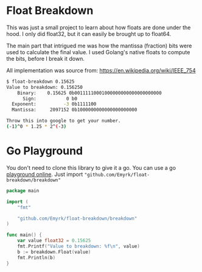 # Float Breakdown

This was just a small project to learn about how floats are done under the hood. I only did float32, but it can easily be brought up to float64.

The main part that intrigued me was how the mantissa (fraction) bits were used to calculate the final value. I used Golang's native floats to compute the bits, before I break it down.

All implementation was source from: https://en.wikipedia.org/wiki/IEEE_754

```bash
$ float-breakdown 0.15625
Value to breakdown: 0.156250
    Binary:    0.15625 0b00111110001000000000000000000000
      Sign:           0 b0
  Exponent:          -3 0b1111100
  Mantissa:     2097152 0b1000000000000000000000

Throw this into google to get your number.
(-1)^0 * 1.25 * 2^(-3)
```

# Go Playground

You don't need to clone this library to give it a go. You can use a go [playground online](playground). Just import `"github.com/Emyrk/float-breakdown/breakdown"`

```go
package main

import (
	"fmt"

	"github.com/Emyrk/float-breakdown/breakdown"
)

func main() {
	var value float32 = 0.15625
	fmt.Printf("Value to breakdown: %f\n", value)
	b := breakdown.Float(value)
	fmt.Println(b)
}
```


[playground]: (https://goplay.tools/snippet/Wyqkx_QiLQ8)